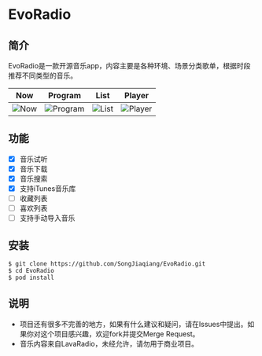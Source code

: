 # EvoRadio
## 简介
EvoRadio是一款开源音乐app，内容主要是各种环境、场景分类歌单，根据时段推荐不同类型的音乐。

Now           |  Program    |  List       |  Player
:-------------------------:|:-------------------------:|:-------------------------:|:-------------------------:
![Now](https://raw.githubusercontent.com/SongJiaqiang/EvoRadio/master/screenshots/v0.2/01-Now.png)  |  ![Program](https://raw.githubusercontent.com/SongJiaqiang/EvoRadio/master/screenshots/v0.2/02-Programs.png)   |  ![List](https://raw.githubusercontent.com/SongJiaqiang/EvoRadio/master/screenshots/v0.2/03-Songs.png)   |  ![Player](https://raw.githubusercontent.com/SongJiaqiang/EvoRadio/master/screenshots/v0.2/04-Player.png)

## 功能
* [x] 音乐试听
* [x] 音乐下载
* [X] 音乐搜索
* [X] 支持iTunes音乐库
* [ ] 收藏列表
* [ ] 喜欢列表
* [ ] 支持手动导入音乐

## 安装
```
$ git clone https://github.com/SongJiaqiang/EvoRadio.git
$ cd EvoRadio
$ pod install
```

## 说明
* 项目还有很多不完善的地方，如果有什么建议和疑问，请在Issues中提出。如果你对这个项目感兴趣，欢迎fork并提交Merge Request。
* 音乐内容来自LavaRadio，未经允许，请勿用于商业项目。



